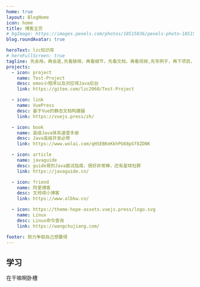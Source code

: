 ```yaml
---
home: true
layout: BlogHome
icon: home
title: 博客主页
# bgImage: https://images.pexels.com/photos/18515836/pexels-photo-18515836.jpeg?auto=compress&cs=tinysrgb&w=1260&h=750&dpr=1
blog.roundAvatar: true

heroText: lzc知识库
# heroFullScreen: true
tagline: 先会用，再会造,先看脉络，再看细节，先看文档，再看视频,先写例子，再下项目，用脑想，动手写，开口说，用笔记。
projects:
  - icon: project
    name: Test-Project
    desc: emos小程序以及对应得Java后台
    link: https://gitee.com/lzc2060/Test-Project

  - icon: link
    name: VuePress
    desc: 基于Vue的静态文档构建器
    link: https://vuejs.press/zh/

  - icon: book
    name: 高级Java体系速查手册
    desc: Java高级开发必修
    link: https://www.wolai.com/qHSEBKeKkhPG68pGf8ZDNK

  - icon: article
    name: javaguide
    desc: guide哥的Java面试指南，很好非常棒，还有星球社群
    link: https://javaguide.cn/

  - icon: friend
    name: 阿里博客
    desc: 文帅得小博客
    link: https://www.albkw.cn/

  - icon: https://theme-hope-assets.vuejs.press/logo.svg
    name: Linux
    desc: Linux命令查询
    link: https://wangchujiang.com/

footer: 努力争取自己想要得
---
```

## 学习

在干嘛啊卧槽
